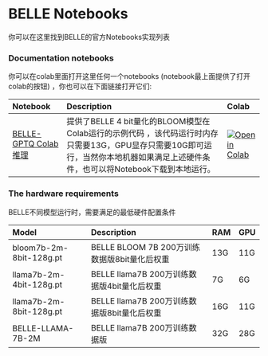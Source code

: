  
<!---
Copyright 2023 The BELLE Team. All rights reserved.

Licensed under the Apache License, Version 2.0 (the "License");
you may not use this file except in compliance with the License.
You may obtain a copy of the License at

    http://www.apache.org/licenses/LICENSE-2.0

Unless required by applicable law or agreed to in writing, software
distributed under the License is distributed on an "AS IS" BASIS,
WITHOUT WARRANTIES OR CONDITIONS OF ANY KIND, either express or implied.
See the License for the specific language governing permissions and
limitations under the License.
-->

#  BELLE Notebooks

你可以在这里找到BELLE的官方Notebooks实现列表


### Documentation notebooks
你可以在colab里面打开这里任何一个notebooks (notebook最上面提供了打开colab的按钮) ，你也可以在下面链接打开它们:

| Notebook     |      Description      |  Colab |
|:----------|:-------------|:-------------|
| [BELLE-GPTQ Colab推理](https://github.com/LianjiaTech/BELLE/blob/main/notebook/BELLE_INFER_COLAB.ipynb)  | 提供了BELLE 4 bit量化的BLOOM模型在Colab运行的示例代码 ，该代码运行时内存只需要13G，GPU显存只需要10G即可运行，当然你本地机器如果满足上述硬件条件，也可以将Notebook下载到本地运行。|[![Open in Colab](https://colab.research.google.com/assets/colab-badge.svg)](https://colab.research.google.com/github/LianjiaTech/BELLE/blob/main/notebook/BELLE_INFER_COLAB.ipynb)|


### The hardware requirements 
BELLE不同模型运行时，需要满足的最低硬件配置条件

| Model     |       Description      |     RAM      |  GPU |
|:----------|:-------------|:-------------|:-------------|
|bloom7b-2m-8bit-128g.pt | BELLE BLOOM 7B 200万训练数据版8bit量化后权重  |13G| 11G|
|llama7b-2m-4bit-128g.pt | BELLE llama7B 200万训练数据版4bit量化后权重  |7G| 6G|
|llama7b-2m-8bit-128g.pt | BELLE llama7B 200万训练数据版8bit量化后权重  |16G| 11G|
|BELLE-LLAMA-7B-2M | BELLE llama7B 200万训练数据版  |32G| 28G|



